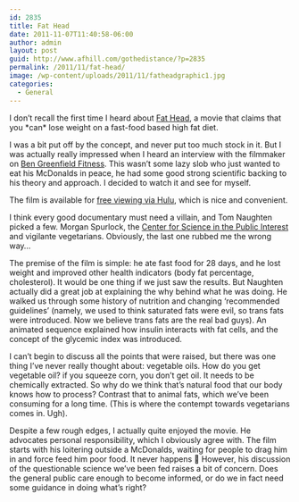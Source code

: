 ```yaml
---
id: 2835
title: Fat Head
date: 2011-11-07T11:40:58-06:00
author: admin
layout: post
guid: http://www.afhill.com/gothedistance/?p=2835
permalink: /2011/11/fat-head/
image: /wp-content/uploads/2011/11/fatheadgraphic1.jpg
categories:
  - General
---
```

I don&#8217;t recall the first time I heard about [Fat Head](http://www.fathead-movie.com), a movie that claims that you \*can\* lose weight on a fast-food based high fat diet. 



I was a bit put off by the concept, and never put too much stock in it. But I was actually really impressed when I heard an interview with the filmmaker on [Ben Greenfield Fitness](http://www.bengreenfieldfitness.com/2011/10/why-fat-is-good/). This wasn&#8217;t some lazy slob who just wanted to eat his McDonalds in peace, he had some good strong scientific backing to his theory and approach. I decided to watch it and see for myself. 

The film is available for [free viewing via Hulu](http://www.hulu.com/watch/196879/fat-head), which is nice and convenient. 

I think every good documentary must need a villain, and Tom Naughten picked a few. Morgan Spurlock, the [Center for Science in the Public Interest](http://www.cspinet.org/) and vigilante vegetarians. Obviously, the last one rubbed me the wrong way&#8230;

The premise of the film is simple: he ate fast food for 28 days, and he lost weight and improved other health indicators (body fat percentage, cholesterol). It would be one thing if we just saw the results. But Naughten actually did a great job at explaining the why behind what he was doing. He walked us through some history of nutrition and changing &#8216;recommended guidelines&#8217; (namely, we used to think saturated fats were evil, so trans fats were introduced. Now we believe trans fats are the real bad guys). An animated sequence explained how insulin interacts with fat cells, and the concept of the glycemic index was introduced. 

I can&#8217;t begin to discuss all the points that were raised, but there was one thing I&#8217;ve never really thought about: vegetable oils. How do you get vegetable oil? if you squeeze corn, you don&#8217;t get oil. It needs to be chemically extracted. So why do we think that&#8217;s natural food that our body knows how to process? Contrast that to animal fats, which we&#8217;ve been consuming for a long time. (This is where the contempt towards vegetarians comes in. Ugh). 

Despite a few rough edges, I actually quite enjoyed the movie. He advocates personal responsibility, which I obviously agree with. The film starts with his loitering outside a McDonalds, waiting for people to drag him in and force feed him poor food. It never happens 🙂 However, his discussion of the questionable science we&#8217;ve been fed raises a bit of concern. Does the general public care enough to become informed, or do we in fact need some guidance in doing what&#8217;s right?
